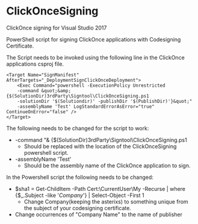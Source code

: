 # ClickOnceSigning
ClickOnce signing for Visual Studio 2017

PowerShell script for signing ClickOnce applications with Codesigning Certificate.

The Script needs to be invoked using the following line in the ClickOnce applications csproj file.

    <Target Name="SignManifest" AfterTargets="_DeploymentSignClickOnceDeployment">
        <Exec Command="powershell -ExecutionPolicy Unrestricted 
        -command &quot;&amp; {$(SolutionDir)3rdParty\Signtool\ClickOnceSigning.ps1 
        -solutionDir '$(Solutiondir)' -publishDir '$(PublishDir)'}&quot;"
        -assemblyName 'Test' LogStandardErrorAsError="true" ContinueOnError="false" />
    </Target>
    
 The following needs to be changed for the script to work:
 + -command &quot;&amp; {$(SolutionDir)3rdParty\Signtool\ClickOnceSigning.ps1
    * Should be replaced with the location of the ClickOnceSigning powershell script.
 + -assemblyName 'Test'
   * Should be the assembly name of the ClickOnce application to sign. 
   
 In the Powershell script the following needs to be changed:
 + $sha1 = Get-ChildItem -Path Cert:\CurrentUser\My -Recurse |  where {$_.Subject -like '*Company*'} | Select-Object -First 1
   * Change Company(keeping the asterixs) to something unique from the subject of your codesigning certificate.
 + Change occurrences of "Company Name" to the name of publisher
